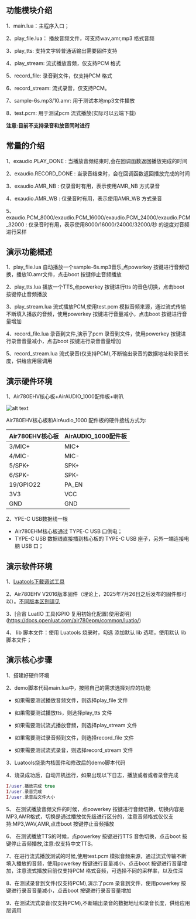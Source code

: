 ## 功能模块介绍

1、main.lua：主程序入口；

2、play_file.lua： 播放音频文件，可支持wav,amr,mp3 格式音频

3、play_tts: 支持文字转普通话输出需要固件支持

4、play_stream: 流式播放音频，仅支持PCM 格式

5、record_file: 录音到文件，仅支持PCM 格式

6、record_stream:  流式录音，仅支持PCM。

7、sample-6s.mp3/10.amr: 用于测试本地mp3文件播放

8、test.pcm: 用于测试pcm 流式播放(实际可以云端下载)


**注意:目前不支持录音和放音同时进行**


## 常量的介绍

1、exaudio.PLAY_DONE : 当播放音频结束时,会在回调函数返回播放完成的时间

2、exaudio.RECORD_DONE : 当录音结束时，会在回调函数返回播放完成的时间

3、exaudio.AMR_NB : 仅录音时有用，表示使用AMR_NB 方式录音

4、exaudio.AMR_WB : 仅录音时有用，表示使用AMR_WB 方式录音

5、exaudio.PCM_8000/exaudio.PCM_16000/exaudio.PCM_24000/exaudio.PCM_32000 :  仅录音时有用，表示使用8000/16000/24000/32000/秒 的速度对音频进行采样


## 演示功能概述

1、play_flie.lua 自动播放一个sample-6s.mp3音乐,点powerkey 按键进行音频切换，播放10.amr文件，点击boot 按键停止音频播放

2、play_tts.lua 播放一个TTS,点powerkey 按键进行tts 的音色切换，点击boot 按键停止音频播放

3、play_stream.lua 流式播放PCM,使用test.pcm 模拟音频来源，通过流式传输不断填入播放的音频，使用powerkey 按键进行音量减小，点击boot 按键进行音量增加

4、record_file.lua 录音到文件,演示了pcm 录音到文件，使用powerkey 按键进行录音音量减小，点击boot 按键进行录音音量增加

5、record_stream.lua 流式录音(仅支持PCM),不断输出录音的数据地址和录音长度，供给应用层调用


## 演示硬件环境
1、Air780EHV核心板+AirAUDIO_1000配件板+喇叭

![alt text](https://docs.openLuat.com/cdn/image/Air780EHV+Airaudio1000.jpg)

Air780EHV核心板和AirAudio_1000 配件板的硬件接线方式为:

| Air780EHV核心板 | AirAUDIO_1000配件板 |
| ---------------| -----------------   |
| 3/MIC+         |     MIC+            |
| 4/MIC-         |     MIC-            |
| 5/SPK+         |     SPK+            |
| 6/SPK-         |     SPK-            |
| 19/GPIO22      |     PA_EN           |
| 3V3            |     VCC             |
| GND            |     GND             |

2、YPE-C USB数据线一根
- Air780EHM核心板通过 TYPE-C USB 口供电；
- TYPE-C USB 数据线直接插到核心板的 TYPE-C USB 座子，另外一端连接电脑 USB 口；

## 演示软件环境

1、[Luatools下载调试工具](https://docs.openluat.com/air780epm/common/Luatools/) 

2、Air780EHV V2016版本固件（理论上，2025年7月26日之后发布的固件都可以）。[不同版本区别请见](https://docs.openluat.com/air780ehv/luatos/firmware/version/)

3、[合宙 LuatIO 工具(GPIO 复用初始化配置)使用说明] (https://docs.openluat.com/air780epm/common/luatio/)

4、 lib 脚本文件：使用 Luatools 烧录时，勾选 添加默认 lib 选项，使用默认 lib 脚本文件；


## 演示核心步骤

1、搭建好硬件环境

2、demo脚本代码main.lua中，按照自己的需求选择对应的功能

- 如果需要测试播放音频文件，则选择play_file 文件

- 如果需要测试播放tts，则选择play_tts 文件

- 如果需要测试流式播放音频，则选择play_stream 文件

- 如果需要测试录音频到文件，则选择record_file 文件

- 如果需要测试流式录音，则选择record_stream 文件


3、Luatools烧录内核固件和修改后的demo脚本代码

4、烧录成功后，自动开机运行，如果出现以下日志，播放或者或者录音完成

``` lua
I/user.播放完成 true
I/user.录音完成 
I/user.录音后文件大小 
```

5、 在测试播放音频文件的时候，点powerkey 按键进行音频切换，切换内容是MP3,AMR格式，切换是通过播放优先级进行区分的，注意音频格式仅仅支持:MP3,WAV,AMR,点击boot 按键停止音频播放

6、 在测试播放TTS的时候，点powerkey 按键进行TTS 音色切换，点击boot 按键停止音频播放,注意:仅支持中文TTS。


7、在进行流式播放测试的时候,使用test.pcm 模拟音频来源，通过流式传输不断填入播放的音频，使用powerkey 按键进行音量减小，点击boot 按键进行音量增加，注意流式播放目前仅支持PCM 格式音频，可选择不同的采样率，以及位深

8、在测试录音到文件(仅支持PCM),演示了pcm 录音到文件，使用powerkey 按键进行录音音量减小，点击boot 按键进行录音音量增加

9、在测试流式录音(仅支持PCM),不断输出录音的数据地址和录音长度，供给应用层调用



